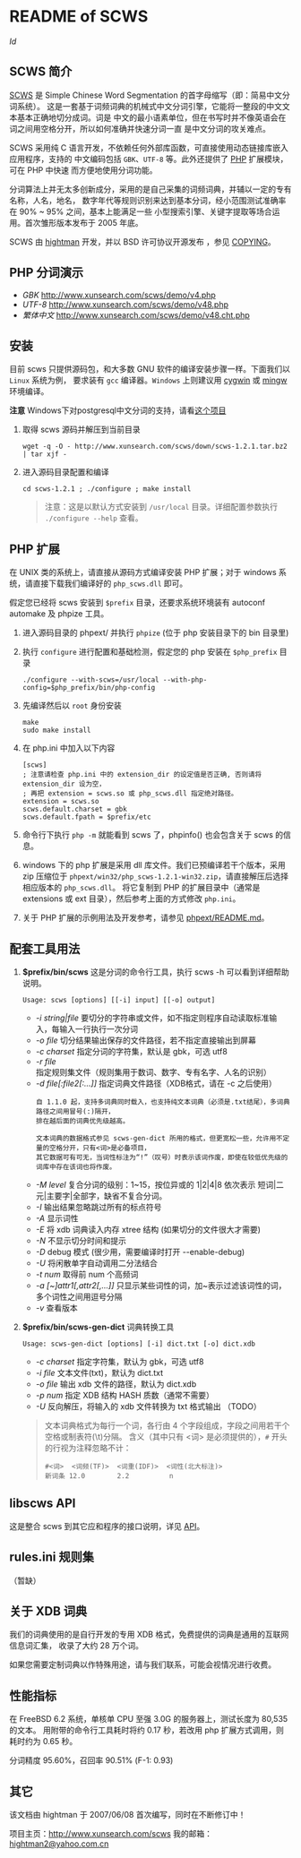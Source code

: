 README of SCWS
===============
$Id$

SCWS 简介
---------

[SCWS][1] 是 Simple Chinese Word Segmentation 的首字母缩写（即：简易中文分词系统）。
这是一套基于词频词典的机械式中文分词引擎，它能将一整段的中文文本基本正确地切分成词。词是
中文的最小语素单位，但在书写时并不像英语会在词之间用空格分开，所以如何准确并快速分词一直
是中文分词的攻关难点。

SCWS 采用纯 C 语言开发，不依赖任何外部库函数，可直接使用动态链接库嵌入应用程序，支持的
中文编码包括 `GBK`、`UTF-8` 等。此外还提供了 [PHP][2] 扩展模块，可在 PHP 中快速
而方便地使用分词功能。

分词算法上并无太多创新成分，采用的是自己采集的词频词典，并辅以一定的专有名称，人名，地名，
数字年代等规则识别来达到基本分词，经小范围测试准确率在 90% ~ 95% 之间，基本上能满足一些
小型搜索引擎、关键字提取等场合运用。首次雏形版本发布于 2005 年底。

SCWS 由 [hightman][8] 开发，并以 BSD 许可协议开源发布 ，参见 [COPYING][7]。


PHP 分词演示
------------

* _GBK_ <http://www.xunsearch.com/scws/demo/v4.php>
* _UTF-8_ <http://www.xunsearch.com/scws/demo/v48.php>
* _繁体中文_ <http://www.xunsearch.com/scws/demo/v48.cht.php>


安装
-----

目前 scws 只提供源码包，和大多数 GNU 软件的编译安装步骤一样。下面我们以 `Linux` 系统为例，
要求装有 `gcc` 编译器。`Windows` 上则建议用 [cygwin][3] 或 [mingw][4] 环境编译。

**注意** Windows下对postgresql中文分词的支持，请看[这个项目](https://github.com/kerneltravel/zhparser)

1. 取得 scws 源码并解压到当前目录
   ```
   wget -q -O - http://www.xunsearch.com/scws/down/scws-1.2.1.tar.bz2 | tar xjf -
   ```

2. 进入源码目录配置和编译
   ```
   cd scws-1.2.1 ; ./configure ; make install
   ```
   > 注意：这是以默认方式安装到 `/usr/local` 目录。详细配置参数执行 `./configure --help` 查看。


PHP 扩展
---------

在 UNIX 类的系统上，请直接从源码方式编译安装 PHP 扩展；对于 windows 系统，请直接下载我们编译好的
`php_scws.dll` 即可。

假定您已经将 scws 安装到 `$prefix` 目录，还要求系统环境装有 autoconf automake 及 phpize 工具。

1. 进入源码目录的 phpext/ 并执行 `phpize` (位于 php 安装目录下的 bin 目录里)

2. 执行 `configure` 进行配置和基础检测，假定您的 php 安装在 `$php_prefix` 目录
   ```
   ./configure --with-scws=/usr/local --with-php-config=$php_prefix/bin/php-config
   ```

3. 先编译然后以 `root` 身份安装
   ```
   make
   sudo make install
   ```

4. 在 php.ini 中加入以下内容
   ```
   [scws]
   ; 注意请检查 php.ini 中的 extension_dir 的设定值是否正确, 否则请将 extension_dir 设为空，
   ; 再把 extension = scws.so 或 php_scws.dll 指定绝对路径。
   extension = scws.so
   scws.default.charset = gbk
   scws.default.fpath = $prefix/etc
   ```

5. 命令行下执行 `php -m` 就能看到 scws 了，phpinfo() 也会包含关于 scws 的信息。

6. windows 下的 php 扩展是采用 dll 库文件。我们已预编译若干个版本，采用 zip 压缩位于
   `phpext/win32/php_scws-1.2.1-win32.zip`，请直接解压后选择相应版本的 `php_scws.dll`。
   将它复制到 PHP 的扩展目录中（通常是 extensions 或 ext 目录），然后参考上面的方式修改 `php.ini`。

7. 关于 PHP 扩展的示例用法及开发参考，请参见 [phpext/README.md][6]。


配套工具用法
------------

1. **$prefix/bin/scws** 这是分词的命令行工具，执行 scws -h 可以看到详细帮助说明。
   ```
   Usage: scws [options] [[-i] input] [[-o] output]
   ```
   * _-i string|file_ 要切分的字符串或文件，如不指定则程序自动读取标准输入，每输入一行执行一次分词
   * _-o file_ 切分结果输出保存的文件路径，若不指定直接输出到屏幕
   * _-c charset_ 指定分词的字符集，默认是 gbk，可选 utf8
   * _-r file_ 指定规则集文件（规则集用于数词、数字、专有名字、人名的识别）
   * _-d file[:file2[:...]]_ 指定词典文件路径（XDB格式，请在 -c 之后使用）
     ```
     自 1.1.0 起，支持多词典同时载入，也支持纯文本词典（必须是.txt结尾），多词典路径之间用冒号(:)隔开，
     排在越后面的词典优先级越高。
     
     文本词典的数据格式参见 scws-gen-dict 所用的格式，但更宽松一些，允许用不定量的空格分开，只有<词>是必备项目，
     其它数据可有可无，当词性标注为“!”（叹号）时表示该词作废，即使在较低优先级的词库中存在该词也将作废。
     ```
   * _-M level_ 复合分词的级别：1~15，按位异或的 1|2|4|8 依次表示 短词|二元|主要字|全部字，缺省不复合分词。
   * _-I_ 输出结果忽略跳过所有的标点符号
   * _-A_ 显示词性
   * _-E_ 将 xdb 词典读入内存 xtree 结构 (如果切分的文件很大才需要)
   * _-N_ 不显示切分时间和提示
   * _-D_ debug 模式 (很少用，需要编译时打开 --enable-debug)
   * _-U_ 将闲散单字自动调用二分法结合
   * _-t num_ 取得前 num 个高频词
   * _-a [~]attr1[,attr2[,...]]_ 只显示某些词性的词，加~表示过滤该词性的词，多个词性之间用逗号分隔
   * _-v_ 查看版本

2. **$prefix/bin/scws-gen-dict** 词典转换工具
   ```
   Usage: scws-gen-dict [options] [-i] dict.txt [-o] dict.xdb
   ```
   * _-c charset_ 指定字符集，默认为 gbk，可选 utf8
   * _-i file_ 文本文件(txt)，默认为 dict.txt
   * _-o file_ 输出 xdb 文件的路径，默认为 dict.xdb
   * _-p num_ 指定 XDB 结构 HASH 质数（通常不需要）
   * _-U_ 反向解压，将输入的 xdb 文件转换为 txt 格式输出 （TODO）

   > 文本词典格式为每行一个词，各行由 4 个字段组成，字段之间用若干个空格或制表符(\t)分隔。
   > 含义（其中只有 <词> 是必须提供的），`#` 开头的行视为注释忽略不计：
   > ```
   > #<词>  <词频(TF)>  <词重(IDF)>  <词性(北大标注)>
   > 新词条 12.0        2.2          n
   > ```

libscws API
-------------

这是整合 scws 到其它应和程序的接口说明，详见 [API][5]。


rules.ini 规则集
-----------------

（暂缺）


关于 XDB 词典
--------------

我们的词典使用的是自行开发的专用 XDB 格式，免费提供的词典是通用的互联网信息词汇集，
收录了大约 28 万个词。

如果您需要定制词典以作特殊用途，请与我们联系，可能会视情况进行收费。


性能指标
---------

在 FreeBSD 6.2 系统，单核单 CPU 至强 3.0G 的服务器上，测试长度为 80,535 的文本。
用附带的命令行工具耗时将约 0.17 秒，若改用 php 扩展方式调用，则耗时约为 0.65 秒。

分词精度 95.60%，召回率 90.51% (F-1: 0.93)


其它
-------

该文档由 hightman 于 2007/06/08 首次编写，同时在不断修订中！

项目主页：<http://www.xunsearch.com/scws> 我的邮箱：hightman2@yahoo.com.cn


[1]: http://www.xunsearch.com/scws
[2]: http://www.php.net
[3]: http://www.cygwin.com
[4]: http://www.mingw.org
[5]: https://github.com/hightman/scws/blob/master/API.md
[6]: https://github.com/hightman/scws/blob/master/phpext/README.md
[7]: https://github.com/hightman/scws/blob/master/COPYING
[8]: http://www.hightman.cn

